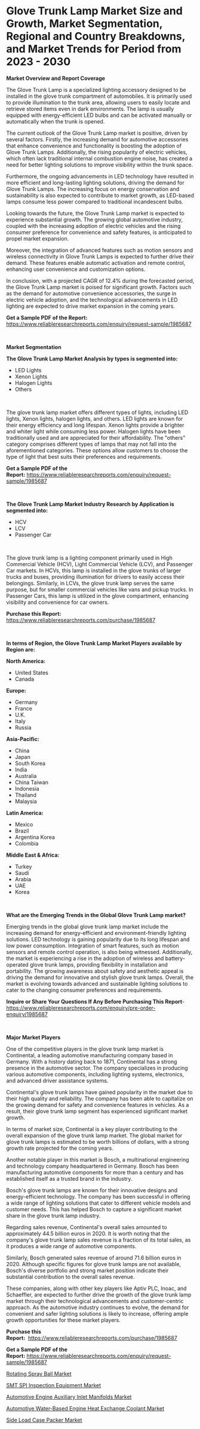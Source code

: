 <p><h1>Glove Trunk Lamp Market Size and Growth, Market Segmentation, Regional and Country Breakdowns, and Market Trends for Period from 2023 -  2030</h1></p><p><strong>Market Overview and Report Coverage</strong></p>
<p><p>The Glove Trunk Lamp is a specialized lighting accessory designed to be installed in the glove trunk compartment of automobiles. It is primarily used to provide illumination to the trunk area, allowing users to easily locate and retrieve stored items even in dark environments. The lamp is usually equipped with energy-efficient LED bulbs and can be activated manually or automatically when the trunk is opened.</p><p>The current outlook of the Glove Trunk Lamp market is positive, driven by several factors. Firstly, the increasing demand for automotive accessories that enhance convenience and functionality is boosting the adoption of Glove Trunk Lamps. Additionally, the rising popularity of electric vehicles, which often lack traditional internal combustion engine noise, has created a need for better lighting solutions to improve visibility within the trunk space.</p><p>Furthermore, the ongoing advancements in LED technology have resulted in more efficient and long-lasting lighting solutions, driving the demand for Glove Trunk Lamps. The increasing focus on energy conservation and sustainability is also expected to contribute to market growth, as LED-based lamps consume less power compared to traditional incandescent bulbs.</p><p>Looking towards the future, the Glove Trunk Lamp market is expected to experience substantial growth. The growing global automotive industry, coupled with the increasing adoption of electric vehicles and the rising consumer preference for convenience and safety features, is anticipated to propel market expansion.</p><p>Moreover, the integration of advanced features such as motion sensors and wireless connectivity in Glove Trunk Lamps is expected to further drive their demand. These features enable automatic activation and remote control, enhancing user convenience and customization options.</p><p>In conclusion, with a projected CAGR of 12.4% during the forecasted period, the Glove Trunk Lamp market is poised for significant growth. Factors such as the demand for automotive convenience accessories, the surge in electric vehicle adoption, and the technological advancements in LED lighting are expected to drive market expansion in the coming years.</p></p>
<p><strong>Get a Sample PDF of the Report:</strong> <a href="https://www.reliableresearchreports.com/enquiry/request-sample/1985687">https://www.reliableresearchreports.com/enquiry/request-sample/1985687</a></p>
<p>&nbsp;</p>
<p><strong>Market Segmentation</strong></p>
<p><strong>The Glove Trunk Lamp Market Analysis by types is segmented into:</strong></p>
<p><ul><li>LED Lights</li><li>Xenon Lights</li><li>Halogen Lights</li><li>Others</li></ul></p>
<p>&nbsp;</p>
<p><p>The glove trunk lamp market offers different types of lights, including LED lights, Xenon lights, halogen lights, and others. LED lights are known for their energy efficiency and long lifespan. Xenon lights provide a brighter and whiter light while consuming less power. Halogen lights have been traditionally used and are appreciated for their affordability. The "others" category comprises different types of lamps that may not fall into the aforementioned categories. These options allow customers to choose the type of light that best suits their preferences and requirements.</p></p>
<p><strong>Get a Sample PDF of the Report:</strong>&nbsp;<a href="https://www.reliableresearchreports.com/enquiry/request-sample/1985687">https://www.reliableresearchreports.com/enquiry/request-sample/1985687</a></p>
<p>&nbsp;</p>
<p><strong>The Glove Trunk Lamp Market Industry Research by Application is segmented into:</strong></p>
<p><ul><li>HCV</li><li>LCV</li><li>Passenger Car</li></ul></p>
<p>&nbsp;</p>
<p><p>The glove trunk lamp is a lighting component primarily used in High Commercial Vehicle (HCV), Light Commercial Vehicle (LCV), and Passenger Car markets. In HCVs, this lamp is installed in the glove trunks of larger trucks and buses, providing illumination for drivers to easily access their belongings. Similarly, in LCVs, the glove trunk lamp serves the same purpose, but for smaller commercial vehicles like vans and pickup trucks. In Passenger Cars, this lamp is utilized in the glove compartment, enhancing visibility and convenience for car owners.</p></p>
<p><strong>Purchase this Report:</strong>&nbsp; <a href="https://www.reliableresearchreports.com/purchase/1985687">https://www.reliableresearchreports.com/purchase/1985687</a></p>
<p>&nbsp;</p>
<p><strong>In terms of Region, the Glove Trunk Lamp Market Players available by Region are:</strong></p>
<p>
    <p> <strong> North America: </strong>
        <ul>
            <li>United States</li>
            <li>Canada</li>
        </ul>
        </p> 
    <p> <strong> Europe: </strong>
        <ul>
            <li>Germany</li>
            <li>France</li>
            <li>U.K.</li>
            <li>Italy</li>
            <li>Russia</li>
        </ul>
        </p> 
    <p> <strong> Asia-Pacific: </strong>
        <ul>
            <li>China</li>
            <li>Japan</li>
            <li>South Korea</li>
            <li>India</li>
            <li>Australia</li>
            <li>China Taiwan</li>
            <li>Indonesia</li>
            <li>Thailand</li>
            <li>Malaysia</li>
        </ul>
        </p> 
    <p> <strong> Latin America: </strong>
        <ul>
            <li>Mexico</li>
            <li>Brazil</li>
            <li>Argentina Korea</li>
            <li>Colombia</li>
        </ul>
        </p> 
    <p> <strong> Middle East & Africa: </strong>
        <ul>
            <li>Turkey</li>
            <li>Saudi</li>
            <li>Arabia</li>
            <li>UAE</li>
            <li>Korea</li>
        </ul>
    </p>
    </p>
<p>&nbsp;</p>
<p><strong>What are the Emerging Trends in the Global Glove Trunk Lamp market?</strong></p>
<p><p>Emerging trends in the global glove trunk lamp market include the increasing demand for energy-efficient and environment-friendly lighting solutions. LED technology is gaining popularity due to its long lifespan and low power consumption. Integration of smart features, such as motion sensors and remote control operation, is also being witnessed. Additionally, the market is experiencing a rise in the adoption of wireless and battery-operated glove trunk lamps, providing flexibility in installation and portability. The growing awareness about safety and aesthetic appeal is driving the demand for innovative and stylish glove trunk lamps. Overall, the market is evolving towards advanced and sustainable lighting solutions to cater to the changing consumer preferences and requirements.</p></p>
<p><strong>Inquire or Share Your Questions If Any Before Purchasing This Report</strong>- <a href="https://www.reliableresearchreports.com/enquiry/pre-order-enquiry/1985687">https://www.reliableresearchreports.com/enquiry/pre-order-enquiry/1985687</a></p>
<p>&nbsp;</p>
<p><strong>Major Market Players</strong></p>
<p><p>One of the competitive players in the glove trunk lamp market is Continental, a leading automotive manufacturing company based in Germany. With a history dating back to 1871, Continental has a strong presence in the automotive sector. The company specializes in producing various automotive components, including lighting systems, electronics, and advanced driver assistance systems. </p><p>Continental's glove trunk lamps have gained popularity in the market due to their high quality and reliability. The company has been able to capitalize on the growing demand for safety and convenience features in vehicles. As a result, their glove trunk lamp segment has experienced significant market growth. </p><p>In terms of market size, Continental is a key player contributing to the overall expansion of the glove trunk lamp market. The global market for glove trunk lamps is estimated to be worth billions of dollars, with a strong growth rate projected for the coming years. </p><p>Another notable player in this market is Bosch, a multinational engineering and technology company headquartered in Germany. Bosch has been manufacturing automotive components for more than a century and has established itself as a trusted brand in the industry. </p><p>Bosch's glove trunk lamps are known for their innovative designs and energy-efficient technology. The company has been successful in offering a wide range of lighting solutions that cater to different vehicle models and customer needs. This has helped Bosch to capture a significant market share in the glove trunk lamp industry. </p><p>Regarding sales revenue, Continental's overall sales amounted to approximately 44.5 billion euros in 2020. It is worth noting that the company's glove trunk lamp sales revenue is a fraction of its total sales, as it produces a wide range of automotive components. </p><p>Similarly, Bosch generated sales revenue of around 71.6 billion euros in 2020. Although specific figures for glove trunk lamps are not available, Bosch's diverse portfolio and strong market position indicate their substantial contribution to the overall sales revenue. </p><p>These companies, along with other key players like Aptiv PLC, Inoac, and Schaeffler, are expected to further drive the growth of the glove trunk lamp market through their technological advancements and customer-centric approach. As the automotive industry continues to evolve, the demand for convenient and safer lighting solutions is likely to increase, offering ample growth opportunities for these market players.</p></p>
<p><strong>Purchase this Report:</strong>&nbsp;&nbsp;<a href="https://www.reliableresearchreports.com/purchase/1985687">https://www.reliableresearchreports.com/purchase/1985687</a></p>
<p></p>
<p><strong>Get a Sample PDF of the Report:</strong>&nbsp;<a href="https://www.reliableresearchreports.com/enquiry/request-sample/1985687">https://www.reliableresearchreports.com/enquiry/request-sample/1985687</a></p>
<p><p><a href="https://medium.com/@dinafritsch/analyzing-rotating-spray-ball-market-global-industry-perspective-and-forecast-2023-to-2030-a52125f58015">Rotating Spray Ball Market</a></p><p><a href="https://www.linkedin.com/pulse/smt-spi-inspection-equipment-market-size-growth-forecast-9ehee/">SMT SPI Inspection Equipment Market</a></p><p><a href="https://github.com/kuntayevaz/Market-Research-Report-List-1/blob/main/automotive-engine-auxiliary-inlet-manifolds-market.md">Automotive Engine Auxiliary Inlet Manifolds Market</a></p><p><a href="https://github.com/Krish2023na/Market-Research-Report-List-1/blob/main/automotive-water-based-engine-heat-exchange-coolant-market.md">Automotive Water-Based Engine Heat Exchange Coolant Market</a></p><p><a href="https://medium.com/@albertakoss2023/decoding-side-load-case-packer-market-metrics-market-share-trends-and-growth-patterns-fcc36f0781f7">Side Load Case Packer Market</a></p></p>